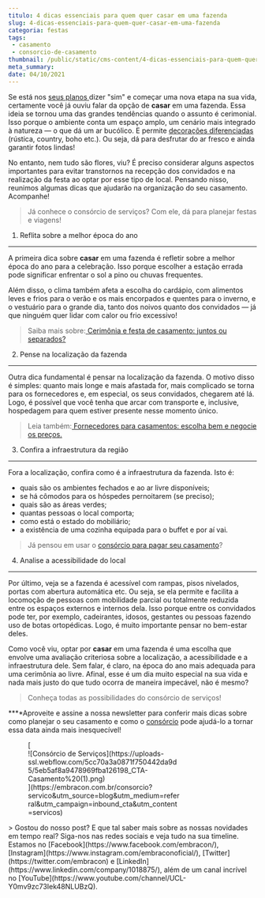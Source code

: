 ```yaml
---
titulo: 4 dicas essenciais para quem quer casar em uma fazenda
slug: 4-dicas-essenciais-para-quem-quer-casar-em-uma-fazenda
categoria: festas
tags:
 - casamento
 - consorcio-de-casamento
thumbnail: /public/static/cms-content/4-dicas-essenciais-para-quem-quer-casar-em-uma-fazenda.jpg
meta_summary: 
date: 04/10/2021
---
```

Se está nos [seus planos ](https://www.embracon.com.br/blog/saiba-quais-sao-os-primeiros-passos-para-planejar-um-casamento)dizer "sim" e começar uma nova etapa na sua vida, certamente você já ouviu falar da opção de **casar** em uma fazenda. Essa ideia se tornou uma das grandes tendências quando o assunto é cerimonial. Isso porque o ambiente conta um espaço amplo, um cenário mais integrado à natureza — o que dá um ar bucólico. E permite [decorações diferenciadas](https://www.embracon.com.br/blog/conheca-as-principais-tendencias-em-decoracao-de-casamento) (rústica, country, boho etc.). Ou seja, dá para desfrutar do ar fresco e ainda garantir fotos lindas!

No entanto, nem tudo são flores, viu? É preciso considerar alguns aspectos importantes para evitar transtornos na recepção dos convidados e na realização da festa ao optar por esse tipo de local. Pensando nisso, reunimos algumas dicas que ajudarão na organização do seu casamento. Acompanhe!

> Já conhece o consórcio de serviços? Com ele, dá para planejar festas e viagens!

1. Reflita sobre a melhor época do ano
--------------------------------------

A primeira dica sobre **casar** em uma fazenda é refletir sobre a melhor época do ano para a celebração. Isso porque escolher a estação errada pode significar enfrentar o sol a pino ou chuvas frequentes.

Além disso, o clima também afeta a escolha do cardápio, com alimentos leves e frios para o verão e os mais encorpados e quentes para o inverno, e o vestuário para o grande dia, tanto dos noivos quanto dos convidados — já que ninguém quer lidar com calor ou frio excessivo!

> Saiba mais sobre:[ Cerimônia e festa de casamento: juntos ou separados?](https://www.embracon.com.br/blog/cerimonia-e-festa-de-casamento-juntos-ou-separados)

2. Pense na localização da fazenda
----------------------------------

Outra dica fundamental é pensar na localização da fazenda. O motivo disso é simples: quanto mais longe e mais afastada for, mais complicado se torna para os fornecedores e, em especial, os seus convidados, chegarem até lá. Logo, é possível que você tenha que arcar com transporte e, inclusive, hospedagem para quem estiver presente nesse momento único.

> Leia também:[ Fornecedores para casamentos: escolha bem e negocie os preços.](https://www.embracon.com.br/blog/fornecedores-para-casamentos-escolha-bem-e-negocie-os-precos)

3. Confira a infraestrutura da região
-------------------------------------

Fora a localização, confira como é a infraestrutura da fazenda. Isto é:

- quais são os ambientes fechados e ao ar livre disponíveis;
- se há cômodos para os hóspedes pernoitarem (se preciso);
- quais são as áreas verdes;
- quantas pessoas o local comporta;
- como está o estado do mobiliário;
- a existência de uma cozinha equipada para o buffet e por aí vai.

> Já pensou em usar o [consórcio para pagar seu casamento](https://www.embracon.com.br/blog/entenda-como-funciona-um-consorcio-para-festas)?

4. Analise a acessibilidade do local
------------------------------------

Por último, veja se a fazenda é acessível com rampas, pisos nivelados, portas com abertura automática etc. Ou seja, se ela permite e facilita a locomoção de pessoas com mobilidade parcial ou totalmente reduzida entre os espaços externos e internos dela. Isso porque entre os convidados pode ter, por exemplo, cadeirantes, idosos, gestantes ou pessoas fazendo uso de botas ortopédicas. Logo, é muito importante pensar no bem-estar deles.

Como você viu, optar por **casar** em uma fazenda é uma escolha que envolve uma avaliação criteriosa sobre a localização, a acessibilidade e a infraestrutura dele. Sem falar, é claro, na época do ano mais adequada para uma cerimônia ao livre. Afinal, esse é um dia muito especial na sua vida e nada mais justo do que tudo ocorra de maneira impecável, não é mesmo?

> Conheça todas as possibilidades do consórcio de serviços!

**‍**Aproveite e assine a nossa newsletter para conferir mais dicas sobre como planejar o seu casamento e como o [consórcio](https://www.embracon.com.br/consorcio) pode ajudá-lo a tornar essa data ainda mais inesquecível!

<figure class="w-richtext-figure-type-image w-richtext-align-center" style="max-width:310px">[<div>![Consórcio de Serviços](https://uploads-ssl.webflow.com/5cc70a3a0871f750442da9d5/5eb5af8a9478969fba126198_CTA-Casamento%20(1).png)</div>](https://embracon.com.br/consorcio?servico&utm_source=blog&utm_medium=referral&utm_campaign=inbound_cta&utm_content=servicos)</figure>> Gostou do nosso post? E que tal saber mais sobre as nossas novidades em tempo real? Siga-nos nas redes sociais e veja tudo na sua timeline. Estamos no [Facebook](https://www.facebook.com/embracon/), [Instagram](https://www.instagram.com/embraconoficial/), [Twitter](https://twitter.com/embracon) e [LinkedIn](https://www.linkedin.com/company/1018875/), além de um canal incrível no [YouTube](https://www.youtube.com/channel/UCL-Y0mv9zc73Iek48NLUBzQ).
